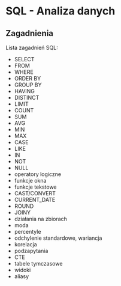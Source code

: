 # SQL - Analiza danych

## Zagadnienia

Lista zagadnień SQL:

- SELECT
- FROM
- WHERE
- ORDER BY
- GROUP BY
- HAVING
- DISTINCT
- LIMIT
- COUNT
- SUM
- AVG
- MIN
- MAX
- CASE
- LIKE
- IN
- NOT
- NULL
- operatory logiczne
- funkcje okna
- funkcje tekstowe
- CAST/CONVERT
- CURRENT_DATE
- ROUND
- JOINY
- działania na zbiorach
- moda
- percentyle
- odchylenie standardowe, wariancja
- korelacja
- podzapytania
- CTE
- tabele tymczasowe
- widoki
- aliasy
